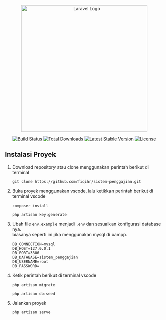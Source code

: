 <p align="center"><a href="https://laravel.com" target="_blank"><img src="https://raw.githubusercontent.com/laravel/art/master/logo-lockup/5%20SVG/2%20CMYK/1%20Full%20Color/laravel-logolockup-cmyk-red.svg" width="400" alt="Laravel Logo"></a></p>

<p align="center">
<a href="https://github.com/laravel/framework/actions"><img src="https://github.com/laravel/framework/workflows/tests/badge.svg" alt="Build Status"></a>
<a href="https://packagist.org/packages/laravel/framework"><img src="https://img.shields.io/packagist/dt/laravel/framework" alt="Total Downloads"></a>
<a href="https://packagist.org/packages/laravel/framework"><img src="https://img.shields.io/packagist/v/laravel/framework" alt="Latest Stable Version"></a>
<a href="https://packagist.org/packages/laravel/framework"><img src="https://img.shields.io/packagist/l/laravel/framework" alt="License"></a>
</p>

## Instalasi Proyek

1. Download repository atau clone menggunakan perintah berikut di terminal
    ```
    git clone https://github.com/fiqihr/sistem-penggajian.git
    ```
2. Buka proyek menggunakan vscode, lalu ketikkan perintah berikut di terminal vscode

    ```
    composer install
    ```

    ```
    php artisan key:generate
    ```

3. Ubah file `env.example` menjadi `.env` dan sesuaikan konfigurasi database nya. <br>
   biasanya seperti ini jika menggunakan mysql di xampp.

    ```
    DB_CONNECTION=mysql
    DB_HOST=127.0.0.1
    DB_PORT=3306
    DB_DATABASE=sistem_penggajian
    DB_USERNAME=root
    DB_PASSWORD=
    ```

4. Ketik perintah berikut di terminal vscode

    ```
    php artisan migrate
    ```
    ```
    php artisan db:seed
    ```

5. Jalankan proyek

    ```
    php artisan serve
    ```
